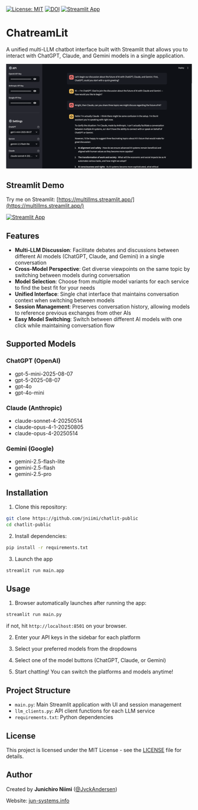 [![License: MIT](https://img.shields.io/badge/License-MIT-yellow.svg)](https://opensource.org/licenses/MIT)
[![DOI](https://zenodo.org/badge/1047702328.svg)](https://doi.org/10.5281/zenodo.17010449)
[![Streamlit App](https://static.streamlit.io/badges/streamlit_badge_black_white.svg)](https://multillms.streamlit.app/)

# ChatreamLit

A unified multi-LLM chatbot interface built with Streamlit that allows you to interact with ChatGPT, Claude, and Gemini models in a single application.

![Chat Image](chat.png)

## Streamlit Demo
Try me on Streamlit: [https://multillms.streamlit.app/](https://multillms.streamlit.app/)

[![Streamlit App](https://static.streamlit.io/badges/streamlit_badge_black_white.svg)](https://multillms.streamlit.app/)

## Features

- **Multi-LLM Discussion**: Facilitate debates and discussions between different AI models (ChatGPT, Claude, and Gemini) in a single conversation
- **Cross-Model Perspective**: Get diverse viewpoints on the same topic by switching between models during conversation
- **Model Selection**: Choose from multiple model variants for each service to find the best fit for your needs
- **Unified Interface**: Single chat interface that maintains conversation context when switching between models
- **Session Management**: Preserves conversation history, allowing models to reference previous exchanges from other AIs
- **Easy Model Switching**: Switch between different AI models with one click while maintaining conversation flow

## Supported Models

### ChatGPT (OpenAI)
- gpt-5-mini-2025-08-07
- gpt-5-2025-08-07
- gpt-4o
- gpt-4o-mini

### Claude (Anthropic)
- claude-sonnet-4-20250514
- claude-opus-4-1-20250805
- claude-opus-4-20250514

### Gemini (Google)
- gemini-2.5-flash-lite
- gemini-2.5-flash
- gemini-2.5-pro

## Installation

1. Clone this repository:
```bash
git clone https://github.com/jniimi/chatlit-public
cd chatlit-public
```

2. Install dependencies:
```bash
pip install -r requirements.txt
```

3. Launch the app
```bash
streamlit run main.app
```

## Usage

1. Browser automatically launches after running the app:
```bash
streamlit run main.py
```
if not, hit `http://localhost:8501` on your browser.

2. Enter your API keys in the sidebar for each platform

3. Select your preferred models from the dropdowns

4. Select one of the model buttons (ChatGPT, Claude, or Gemini)

5. Start chatting! You can switch the platforms and models anytime!

## Project Structure

- `main.py`: Main Streamlit application with UI and session management
- `llm_clients.py`: API client functions for each LLM service
- `requirements.txt`: Python dependencies

## License

This project is licensed under the MIT License - see the [LICENSE](LICENSE) file for details.

## Author

Created by **Junichiro Niimi** ([@JvckAndersen](https://x.com/JvckAndersen))

Website: [jun-systems.info](https://jun-systems.info)

